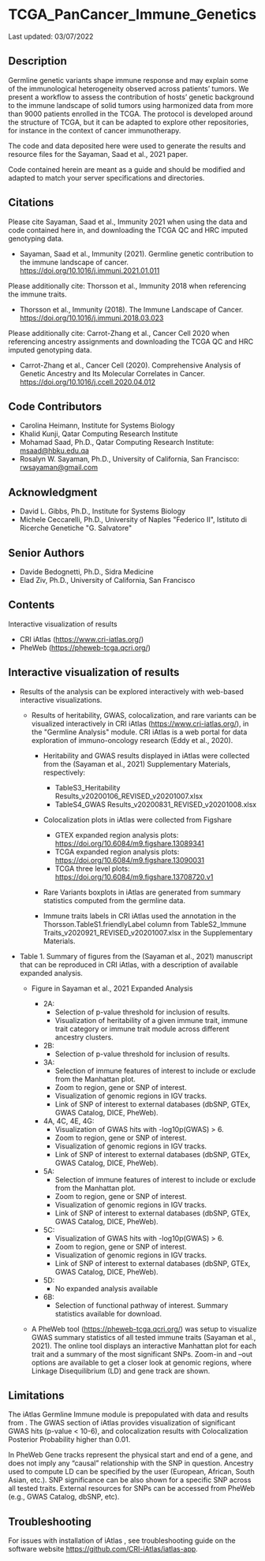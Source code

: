 # TCGA_PanCancer_Immune_Genetics

Last updated: 03/07/2022

## Description
Germline genetic variants shape immune response and may explain some of the immunological heterogeneity observed across patients’ tumors. We present a workflow to assess the contribution of hosts’ genetic background to the immune landscape of solid tumors using harmonized data from more than 9000 patients enrolled in the TCGA. The protocol is developed around the structure of TCGA, but it can be adapted to explore other repositories, for instance in the context of cancer immunotherapy.

The code and data deposited here were used to generate the results and resource files for the Sayaman, Saad et al., 2021 paper.

Code contained herein are meant as a guide and should be modified and adapted to match your server specifications and directories.


## Citations
Please cite Sayaman, Saad et al., Immunity 2021 when using the data and code contained here in, and downloading the TCGA QC and HRC imputed genotyping data. 
* Sayaman, Saad et al., Immunity (2021). Germline genetic contribution to the immune landscape of cancer. https://doi.org/10.1016/j.immuni.2021.01.011

Please additionally cite: Thorsson et al., Immunity 2018 when referencing the immune traits.
* Thorsson et al., Immunity (2018). The Immune Landscape of Cancer. https://doi.org/10.1016/j.immuni.2018.03.023

Please additionally cite: Carrot-Zhang et al., Cancer Cell 2020 when referencing ancestry assignments and downloading the TCGA QC and HRC imputed genotyping data.
* Carrot-Zhang et al., Cancer Cell (2020). Comprehensive Analysis of Genetic Ancestry and Its Molecular Correlates in Cancer. https://doi.org/10.1016/j.ccell.2020.04.012


## Code Contributors
* Carolina Heimann, Institute for Systems Biology
* Khalid Kunji, Qatar Computing Research Institute
* Mohamad Saad, Ph.D., Qatar Computing Research Institute: msaad@hbku.edu.qa
* Rosalyn W. Sayaman, Ph.D., University of California, San Francisco: rwsayaman@gmail.com

## Acknowledgment
* David L. Gibbs, Ph.D., Institute for Systems Biology
* Michele Ceccarelli, Ph.D., University of Naples "Federico II", Istituto di Ricerche Genetiche "G. Salvatore"

## Senior Authors
* Davide Bedognetti, Ph.D., Sidra Medicine
* Elad Ziv, Ph.D., University of California, San Francisco


## Contents
Interactive visualization of results
  * CRI iAtlas (https://www.cri-iatlas.org/)
  * PheWeb (https://pheweb-tcga.qcri.org/)

## Interactive visualization of results

* Results of the analysis can be explored interactively with web-based interactive visualizations. 

  * Results of heritability, GWAS, colocalization, and rare variants can be visualized interactively in CRI iAtlas (https://www.cri-iatlas.org/), in the "Germline Analysis" module. CRI iAtlas is a web portal for data exploration of immuno-oncology research (Eddy et al., 2020). 

    * Heritability and GWAS results displayed in iAtlas were collected from the (Sayaman et al., 2021) Supplementary Materials, respectively: 
      
      * TableS3_Heritability Results_v20200106_REVISED_v20201007.xlsx 
      * TableS4_GWAS Results_v20200831_REVISED_v20201008.xlsx

    * Colocalization plots in iAtlas were collected from Figshare 
      
      * GTEX expanded region analysis plots: https://doi.org/10.6084/m9.figshare.13089341 
      * TCGA expanded region analysis plots: https://doi.org/10.6084/m9.figshare.13090031
      * TCGA three level plots: https://doi.org/10.6084/m9.figshare.13708720.v1

    * Rare Variants boxplots in iAtlas are generated from summary statistics computed from the germline data. 

    * Immune traits labels in CRI iAtlas used the annotation in the Thorsson.TableS1.friendlyLabel column from TableS2_Immune Traits_v2020921_REVISED_v20201007.xlsx in the Supplementary Materials.

* Table 1. Summary of figures from the (Sayaman et al., 2021) manuscript that can be reproduced in CRI iAtlas, with a description of available expanded analysis.

  * Figure in Sayaman et al., 2021	Expanded Analysis

    * 2A:	
      * Selection of p-value threshold for inclusion of results. 
      * Visualization of heritability of a given immune trait, immune trait category or immune trait module across different ancestry clusters.
    * 2B:	
      * Selection of p-value threshold for inclusion of results.
    * 3A:	
      * Selection of immune features of interest to include or exclude from the Manhattan plot. 
      * Zoom to region, gene or SNP of interest. 
      * Visualization of genomic regions in IGV tracks. 
      * Link of SNP of interest to external databases (dbSNP, GTEx, GWAS Catalog, DICE, PheWeb).
    * 4A, 4C, 4E, 4G:	
      * Visualization of GWAS hits with -log10p(GWAS) > 6. 
      * Zoom to region, gene or SNP of interest. 
      * Visualization of genomic regions in IGV tracks. 
      * Link of SNP of interest to external databases (dbSNP, GTEx, GWAS Catalog, DICE, PheWeb).
    * 5A:	
      * Selection of immune features of interest to include or exclude from the Manhattan plot. 
      * Zoom to region, gene or SNP of interest. 
      * Visualization of genomic regions in IGV tracks. 
      * Link of SNP of interest to external databases (dbSNP, GTEx, GWAS Catalog, DICE, PheWeb).
    * 5C:	
      * Visualization of GWAS hits with -log10p(GWAS) > 6. 
      * Zoom to region, gene or SNP of interest. 
      * Visualization of genomic regions in IGV tracks. 
      * Link of SNP of interest to external databases (dbSNP, GTEx, GWAS Catalog, DICE, PheWeb).
    * 5D:	
      * No expanded analysis available
    * 6B:	
      * Selection of functional pathway of interest. Summary statistics available for download.

  * A PheWeb tool (https://pheweb-tcga.qcri.org/) was setup to visualize GWAS summary statistics of all tested immune traits (Sayaman et al., 2021). The online tool displays an interactive Manhattan plot for each trait and a summary of the most significant SNPs. Zoom-in and –out options are available to get a closer look at genomic regions, where Linkage Disequilibrium (LD) and gene track are shown. 

## Limitations

The iAtlas Germline Immune module is prepopulated with data and results from . The GWAS section of iAtlas provides visualization of significant GWAS hits (p-value < 10-6), and colocalization results with Colocalization Posterior Probability higher than 0.01.

In PheWeb Gene tracks represent the physical start and end of a gene, and does not imply any “causal” relationship with the SNP in question. Ancestry used to compute LD can be specified by the user (European, African, South Asian, etc.). SNP significance can be also shown for a specific SNP across all tested traits. External resources for SNPs can be accessed from PheWeb (e.g., GWAS Catalog, dbSNP, etc).

## Troubleshooting
For issues with installation of iAtlas , see troubleshooting guide on the software website https://github.com/CRI-iAtlas/iatlas-app.

